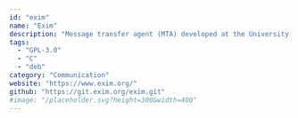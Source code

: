 ```yaml
---
id: "exim"
name: "Exim"
description: "Message transfer agent (MTA) developed at the University of Cambridge."
tags:
  - "GPL-3.0"
  - "C"
  - "deb"
category: "Communication"
website: "https://www.exim.org/"
github: "https://git.exim.org/exim.git"
#image: "/placeholder.svg?height=300&width=400"
---
```


